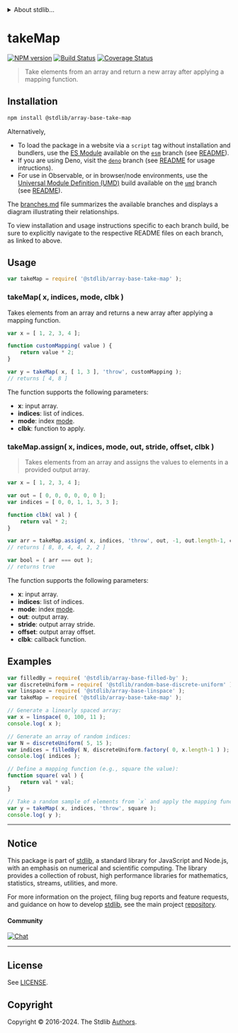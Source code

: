 <!--

@license Apache-2.0

Copyright (c) 2024 The Stdlib Authors.

Licensed under the Apache License, Version 2.0 (the "License");
you may not use this file except in compliance with the License.
You may obtain a copy of the License at

   http://www.apache.org/licenses/LICENSE-2.0

Unless required by applicable law or agreed to in writing, software
distributed under the License is distributed on an "AS IS" BASIS,
WITHOUT WARRANTIES OR CONDITIONS OF ANY KIND, either express or implied.
See the License for the specific language governing permissions and
limitations under the License.

-->


<details>
  <summary>
    About stdlib...
  </summary>
  <p>We believe in a future in which the web is a preferred environment for numerical computation. To help realize this future, we've built stdlib. stdlib is a standard library, with an emphasis on numerical and scientific computation, written in JavaScript (and C) for execution in browsers and in Node.js.</p>
  <p>The library is fully decomposable, being architected in such a way that you can swap out and mix and match APIs and functionality to cater to your exact preferences and use cases.</p>
  <p>When you use stdlib, you can be absolutely certain that you are using the most thorough, rigorous, well-written, studied, documented, tested, measured, and high-quality code out there.</p>
  <p>To join us in bringing numerical computing to the web, get started by checking us out on <a href="https://github.com/stdlib-js/stdlib">GitHub</a>, and please consider <a href="https://opencollective.com/stdlib">financially supporting stdlib</a>. We greatly appreciate your continued support!</p>
</details>

# takeMap

[![NPM version][npm-image]][npm-url] [![Build Status][test-image]][test-url] [![Coverage Status][coverage-image]][coverage-url] <!-- [![dependencies][dependencies-image]][dependencies-url] -->

> Take elements from an array and return a new array after applying a mapping function.

<section class="installation">

## Installation

```bash
npm install @stdlib/array-base-take-map
```

Alternatively,

-   To load the package in a website via a `script` tag without installation and bundlers, use the [ES Module][es-module] available on the [`esm`][esm-url] branch (see [README][esm-readme]).
-   If you are using Deno, visit the [`deno`][deno-url] branch (see [README][deno-readme] for usage intructions).
-   For use in Observable, or in browser/node environments, use the [Universal Module Definition (UMD)][umd] build available on the [`umd`][umd-url] branch (see [README][umd-readme]).

The [branches.md][branches-url] file summarizes the available branches and displays a diagram illustrating their relationships.

To view installation and usage instructions specific to each branch build, be sure to explicitly navigate to the respective README files on each branch, as linked to above.

</section>

<section class="usage">

## Usage

```javascript
var takeMap = require( '@stdlib/array-base-take-map' );
```

### takeMap( x, indices, mode, clbk )

Takes elements from an array and returns a new array after applying a mapping function.

```javascript
var x = [ 1, 2, 3, 4 ];

function customMapping( value ) {
    return value * 2;
}

var y = takeMap( x, [ 1, 3 ], 'throw', customMapping );
// returns [ 4, 8 ]
```

The function supports the following parameters:

-   **x**: input array.
-   **indices**: list of indices.
-   **mode**: index [mode][@stdlib/ndarray/base/ind].
-   **clbk**: function to apply.

### takeMap.assign( x, indices, mode, out, stride, offset, clbk )

> Takes elements from an array and assigns the values to elements in a provided output array.

```javascript
var x = [ 1, 2, 3, 4 ];

var out = [ 0, 0, 0, 0, 0, 0 ];
var indices = [ 0, 0, 1, 1, 3, 3 ];

function clbk( val ) {
    return val * 2;
}

var arr = takeMap.assign( x, indices, 'throw', out, -1, out.length-1, clbk );
// returns [ 8, 8, 4, 4, 2, 2 ]

var bool = ( arr === out );
// returns true
```

The function supports the following parameters:

-   **x**: input array.
-   **indices**: list of indices.
-   **mode**: index [mode][@stdlib/ndarray/base/ind].
-   **out**: output array.
-   **stride**: output array stride.
-   **offset**: output array offset.
-   **clbk**: callback function.

</section>

<!-- /.usage -->

<section class="notes">

</section>

<!-- /.notes -->

<section class="examples">

## Examples

<!-- eslint no-undef: "error" -->

```javascript
var filledBy = require( '@stdlib/array-base-filled-by' );
var discreteUniform = require( '@stdlib/random-base-discrete-uniform' );
var linspace = require( '@stdlib/array-base-linspace' );
var takeMap = require( '@stdlib/array-base-take-map' );

// Generate a linearly spaced array:
var x = linspace( 0, 100, 11 );
console.log( x );

// Generate an array of random indices:
var N = discreteUniform( 5, 15 );
var indices = filledBy( N, discreteUniform.factory( 0, x.length-1 ) );
console.log( indices );

// Define a mapping function (e.g., square the value):
function square( val ) {
    return val * val;
}

// Take a random sample of elements from `x` and apply the mapping function:
var y = takeMap( x, indices, 'throw', square );
console.log( y );
```

</section>

<!-- /.examples -->

<!-- Section for related `stdlib` packages. Do not manually edit this section, as it is automatically populated. -->

<section class="related">

</section>

<!-- /.related -->

<!-- Section for all links. Make sure to keep an empty line after the `section` element and another before the `/section` close. -->


<section class="main-repo" >

* * *

## Notice

This package is part of [stdlib][stdlib], a standard library for JavaScript and Node.js, with an emphasis on numerical and scientific computing. The library provides a collection of robust, high performance libraries for mathematics, statistics, streams, utilities, and more.

For more information on the project, filing bug reports and feature requests, and guidance on how to develop [stdlib][stdlib], see the main project [repository][stdlib].

#### Community

[![Chat][chat-image]][chat-url]

---

## License

See [LICENSE][stdlib-license].


## Copyright

Copyright &copy; 2016-2024. The Stdlib [Authors][stdlib-authors].

</section>

<!-- /.stdlib -->

<!-- Section for all links. Make sure to keep an empty line after the `section` element and another before the `/section` close. -->

<section class="links">

[npm-image]: http://img.shields.io/npm/v/@stdlib/array-base-take-map.svg
[npm-url]: https://npmjs.org/package/@stdlib/array-base-take-map

[test-image]: https://github.com/stdlib-js/array-base-take-map/actions/workflows/test.yml/badge.svg?branch=v0.1.1
[test-url]: https://github.com/stdlib-js/array-base-take-map/actions/workflows/test.yml?query=branch:v0.1.1

[coverage-image]: https://img.shields.io/codecov/c/github/stdlib-js/array-base-take-map/main.svg
[coverage-url]: https://codecov.io/github/stdlib-js/array-base-take-map?branch=main

<!--

[dependencies-image]: https://img.shields.io/david/stdlib-js/array-base-take-map.svg
[dependencies-url]: https://david-dm.org/stdlib-js/array-base-take-map/main

-->

[chat-image]: https://img.shields.io/gitter/room/stdlib-js/stdlib.svg
[chat-url]: https://app.gitter.im/#/room/#stdlib-js_stdlib:gitter.im

[stdlib]: https://github.com/stdlib-js/stdlib

[stdlib-authors]: https://github.com/stdlib-js/stdlib/graphs/contributors

[umd]: https://github.com/umdjs/umd
[es-module]: https://developer.mozilla.org/en-US/docs/Web/JavaScript/Guide/Modules

[deno-url]: https://github.com/stdlib-js/array-base-take-map/tree/deno
[deno-readme]: https://github.com/stdlib-js/array-base-take-map/blob/deno/README.md
[umd-url]: https://github.com/stdlib-js/array-base-take-map/tree/umd
[umd-readme]: https://github.com/stdlib-js/array-base-take-map/blob/umd/README.md
[esm-url]: https://github.com/stdlib-js/array-base-take-map/tree/esm
[esm-readme]: https://github.com/stdlib-js/array-base-take-map/blob/esm/README.md
[branches-url]: https://github.com/stdlib-js/array-base-take-map/blob/main/branches.md

[stdlib-license]: https://raw.githubusercontent.com/stdlib-js/array-base-take-map/main/LICENSE

[@stdlib/ndarray/base/ind]: https://github.com/stdlib-js/ndarray-base-ind

</section>

<!-- /.links -->
